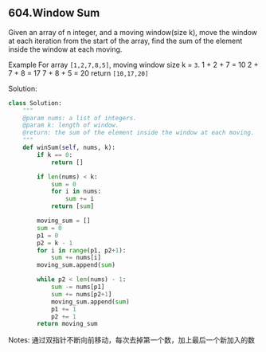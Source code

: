 ## 604.Window Sum

Given an array of n integer, and a moving window(size k), move the window at each iteration from the start of the array, find the sum of the element inside the window at each moving.

Example
For array `[1,2,7,8,5]`, moving window size k = `3`.
1 + 2 + 7 = 10
2 + 7 + 8 = 17
7 + 8 + 5 = 20
return `[10,17,20]`


Solution:

```python
class Solution:
    """
    @param nums: a list of integers.
    @param k: length of window.
    @return: the sum of the element inside the window at each moving.
    """
    def winSum(self, nums, k):
        if k == 0:
            return []

        if len(nums) < k:
            sum = 0
            for i in nums:
                sum += i
            return [sum]

        moving_sum = []
        sum = 0
        p1 = 0
        p2 = k - 1
        for i in range(p1, p2+1):
            sum += nums[i]
        moving_sum.append(sum)

        while p2 < len(nums) - 1:
            sum -= nums[p1]
            sum += nums[p2+1]
            moving_sum.append(sum)
            p1 += 1
            p2 += 1
        return moving_sum
```

Notes: 通过双指针不断向前移动，每次去掉第一个数，加上最后一个新加入的数

